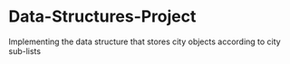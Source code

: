 # Data-Structures-Project
Implementing the data structure that stores city objects according to city sub-lists
